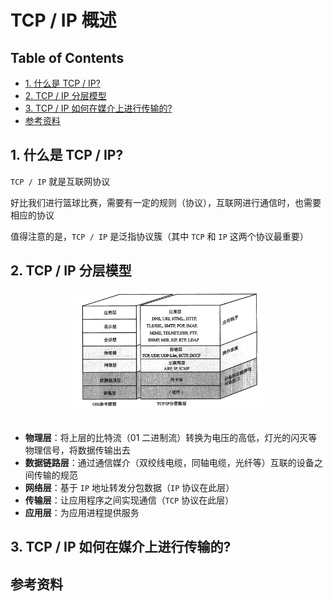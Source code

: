 # TCP / IP 概述

Table of Contents
-----------------

* [1. 什么是 TCP / IP?](#1-什么是-tcp--ip)
* [2. TCP / IP 分层模型](#2-tcp--ip-分层模型)
* [3. TCP / IP 如何在媒介上进行传输的?](#3-tcp--ip-如何在媒介上进行传输的)
* [参考资料](#参考资料)


## 1. 什么是 TCP / IP?

`TCP / IP` 就是互联网协议

好比我们进行篮球比赛，需要有一定的规则（协议），互联网进行通信时，也需要相应的协议



值得注意的是，`TCP / IP` 是泛指协议簇（其中 `TCP` 和 `IP` 这两个协议最重要）



## 2. TCP / IP 分层模型

<div align="center"> <img src="image-20200928165559124.png" width="60%"/> </div><br>



- **物理层**：将上层的比特流（01 二进制流）转换为电压的高低，灯光的闪灭等物理信号，将数据传输出去
- **数据链路层**：通过通信媒介（双绞线电缆，同轴电缆，光纤等）互联的设备之间传输的规范
- **网络层**：基于 `IP` 地址转发分包数据（`IP` 协议在此层）
- **传输层**：让应用程序之间实现通信（`TCP` 协议在此层）
- **应用层**：为应用进程提供服务



## 3. TCP / IP 如何在媒介上进行传输的?
















## 参考资料

